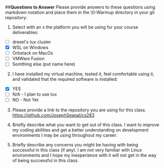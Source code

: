 ##**Questions to Answer**
Please provide answers to these questions using markdown notation and place them in the \0-Warmup directory in your git repository:

1. Select with an x the platform you will be using for your course deliverables:

- [ ] drexel's tux cluster
- [x] WSL on Windows
- [ ] Orbstack on MacOs
- [ ] VMWare Fusion
- [ ] Somthing else (put name here)

2. I have installed my virtual machine, tested it, feel comfortable using it, and validated that the required software is installed:

- [x] YES
- [ ] N/A - I plan to use tux
- [ ] NO - Not Yet

3. Please provide a link to the repository you are using for this class.
https://github.com/JosephSeagal/cs283

4. Briefly describe what you want to get out of this class.
I want to improve my coding abilities and get a better understanding on development environments I may be using throughout my career.

5. Briefly describe any concerns you might be having with being successful in this class (if any).
I am not very familiar with Linux environments and I hope my inexperience with it will not get in the way of being successful in this class.